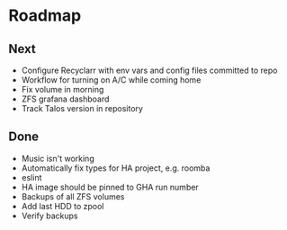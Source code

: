 # Roadmap

## Next

- Configure Recyclarr with env vars and config files committed to repo
- Workflow for turning on A/C while coming home
- Fix volume in morning
- ZFS grafana dashboard
- Track Talos version in repository

## Done

- Music isn't working
- Automatically fix types for HA project, e.g. roomba
- eslint
- HA image should be pinned to GHA run number
- Backups of all ZFS volumes
- Add last HDD to zpool
- Verify backups
